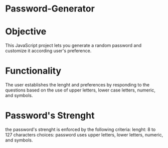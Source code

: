 # Password-Generator
# Objective
This JavaScript project lets you generate a random password and customize it according user's preference. 
# Functionality
The user establishes the lenght and preferences by responding to the questions based on the use of upper letters, lower case letters, numeric, and symbols.
# Password's Strenght
the password's strenght is enforced by the following criteria:
lenght: 8 to 127 characters
choices: password uses upper letters, lower letters, numeric, and symbols.
